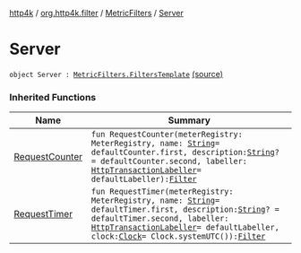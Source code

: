 [http4k](../../index.md) / [org.http4k.filter](../index.md) / [MetricFilters](index.md) / [Server](./-server.md)

# Server

`object Server : `[`MetricFilters.FiltersTemplate`](-filters-template/index.md) [(source)](https://github.com/http4k/http4k/blob/master/http4k-metrics-micrometer/src/main/kotlin/org/http4k/filter/MetricFilters.kt#L38)

### Inherited Functions

| Name | Summary |
|---|---|
| [RequestCounter](-filters-template/-request-counter.md) | `fun RequestCounter(meterRegistry: MeterRegistry, name: `[`String`](https://kotlinlang.org/api/latest/jvm/stdlib/kotlin/-string/index.html)` = defaultCounter.first, description: `[`String`](https://kotlinlang.org/api/latest/jvm/stdlib/kotlin/-string/index.html)`? = defaultCounter.second, labeller: `[`HttpTransactionLabeller`](../-http-transaction-labeller.md)` = defaultLabeller): `[`Filter`](../../org.http4k.core/-filter/index.md) |
| [RequestTimer](-filters-template/-request-timer.md) | `fun RequestTimer(meterRegistry: MeterRegistry, name: `[`String`](https://kotlinlang.org/api/latest/jvm/stdlib/kotlin/-string/index.html)` = defaultTimer.first, description: `[`String`](https://kotlinlang.org/api/latest/jvm/stdlib/kotlin/-string/index.html)`? = defaultTimer.second, labeller: `[`HttpTransactionLabeller`](../-http-transaction-labeller.md)` = defaultLabeller, clock: `[`Clock`](https://docs.oracle.com/javase/9/docs/api/java/time/Clock.html)` = Clock.systemUTC()): `[`Filter`](../../org.http4k.core/-filter/index.md) |
